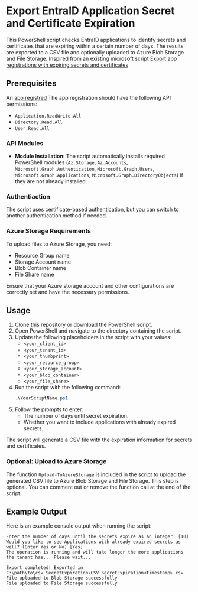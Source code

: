 # Export EntraID Application Secret and Certificate Expiration 

This PowerShell script checks EntraID applications to identify secrets and certificates that are expiring within a certain number of days. The results are exported to a CSV file and optionally uploaded to Azure Blob Storage and File Storage.
Inspired from an existing microsoft script [Export app registrations with expiring secrets and certificates](https://learn.microsoft.com/en-us/entra/identity/enterprise-apps/scripts/powershell-export-apps-with-expiring-secrets)

## Prerequisites
An [app registred](https://learn.microsoft.com/en-us/entra/identity-platform/quickstart-register-app?tabs=certificate)
The app registration should have the following API permissions:
- `Application.ReadWrite.All`
- `Directory.Read.All`
- `User.Read.All`

### API Modules
-   **Module Installation**: The script automatically installs required PowerShell modules (`Az.Storage`, `Az.Accounts`, `Microsoft.Graph.Authentication`, `Microsoft.Graph.Users`, `Microsoft.Graph.Applications`, `Microsoft.Graph.DirectoryObjects`) if they are not already installed.

### Authentiaction
The script uses certificate-based authentication, but you can switch to another authentication method if needed.

### Azure Storage Requirements

To upload files to Azure Storage, you need:
- Resource Group name
- Storage Account name
- Blob Container name
- File Share name

Ensure that your Azure storage account and other configurations are correctly set and have the necessary permissions.

## Usage

1. Clone this repository or download the PowerShell script.
2. Open PowerShell and navigate to the directory containing the script.
3. Update the following placeholders in the script with your values:
   - `<your_client_id>`
   - `<your_tenant_id>`
   - `<your_thumbprint>`
   - `<your_resource_group>`
   - `<your_storage_account>`
   - `<your_blob_container>`
   - `<your_file_share>`
4. Run the script with the following command:
   ```powershell
   .\YourScriptName.ps1

1.  Follow the prompts to enter:
    -   The number of days until secret expiration.
    -   Whether you want to include applications with already expired secrets.

The script will generate a CSV file with the expiration information for secrets and certificates.

### Optional: Upload to Azure Storage

The function `Upload-ToAzureStorage` is included in the script to upload the generated CSV file to Azure Blob Storage and File Storage. This step is optional. You can comment out or remove the function call at the end of the script.

Example Output
--------------

Here is an example console output when running the script:

```
Enter the number of days until the secrets expire as an integer: [10]
Would you like to see Applications with already expired secrets as well? (Enter Yes or No) [Yes]
The operation is running and will take longer the more applications the tenant has... Please wait...

Export completed! Exported in C:\path\to\csv_SecretExpiration\CSV_SecretExpiration<timestamp>.csv
File uploaded to Blob Storage successfully
File uploaded to File Storage successfully
```
